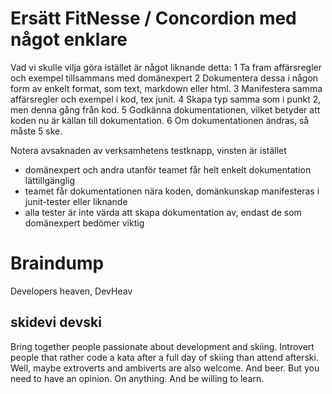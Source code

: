 # Ersätt FitNesse / Concordion med något enklare
Vad vi skulle vilja göra istället är något liknande detta:
1 Ta fram affärsregler och exempel tillsammans med domänexpert
2 Dokumentera dessa i någon form av enkelt format, som text, markdown eller html.
3 Manifestera samma affärsregler och exempel i kod, tex junit.
4 Skapa typ samma som i punkt 2, men denna gång från kod.
5 Godkänna dokumentationen, vilket betyder att koden nu är källan till dokumentation.
6 Om dokumentationen ändras, så måste 5 ske.

Notera avsaknaden av verksamhetens testknapp, vinsten är istället
- domänexpert och andra utanför teamet får helt enkelt dokumentation lättillgänglig
- teamet får dokumentationen nära koden, domänkunskap manifesteras i junit-tester eller liknande
- alla tester är inte värda att skapa dokumentation av, endast de som domänexpert bedömer viktig

# Braindump
Developers heaven, DevHeav
## skidevi devski
Bring together people passionate about development and skiing. Introvert people that rather code a kata after a full day of skiing than attend afterski. Well, maybe extroverts and ambiverts are also welcome. And beer. But you need to have an opinion. On anything. And be willing to learn.
